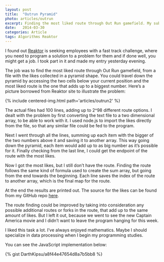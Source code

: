 ```yaml
---
layout: post
title:  "Outrun Pyramid"
photo: articles/outrun
excerpt: Finding the most liked route through Out Run gamefield. My submission for Reaktor Fast Track challenge.
date:   2014-03-30
categories: Article
tags: Algorithms Reaktor
---
```


I found out [Reaktor](//reaktor.fi/) is seeking employees with a fast track challenge, where you need to program a solution to a problem for them and if done well, you might get a job. I took part in it and made my entry yesterday evening.

The job was to find the most liked route through Out Run gamefield, from a file with the likes collected in a pyramid shape. You could travel down the pyramid by accessing the two cells below your current position and the most liked route is the one that adds up to a biggest number. Here’s a picture borrowed from Reaktor site to illustrate the problem:

{% include centered-img.html path='articles/outrun2' %}

The actual files had 100 lines, adding up to 2^98 different route options. I dealt with the problem by first converting the text file to a two dimensional array, to be able to work with it. I used node.js to import the likes directly from the file, so that any similar file could be fed to the program.

Next I went through all the lines, summing up each item with the bigger of the two numbers above it and saving it to another array. This way going down the pyramid, each item would add up to as big number as it’s possible for it. Finally checking from the last line, I could get the endpoint of the route with the most likes.

Now I got the most likes, but I still don’t have the route. Finding the route follows the same kind of formula used to create the sum array, but going from the end towards the beginning. Each line saves the index of the route to another array, which is the final map for the route.

At the end the results are printed out. The source for the likes can be found from my GitHub repo [here](//github.com/DarthKipsu/out-run-pyramid/blob/master/tree.txt).

The route finding could be improved by taking into consideration any possible additional routes or forks in the route, that add up to the same amount of likes. But I left it out, because we went to see the new Captain America movie and I didn’t want to leave the program hanging for this week.

I liked this task a lot. I’ve always enjoyed mathematics. Maybe I should specialize in data processing when I begin my programming studies.

You can see the JavaScript implementation below:

{% gist DarthKipsu/a8f44e47654d8a7b5bb8 %}
